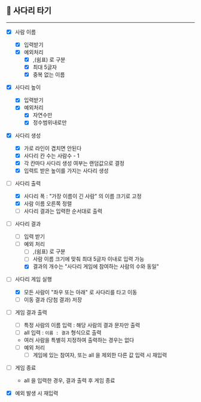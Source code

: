 ## 🚀 사다리 타기

---
- [x] 사람 이름
    - [x] 입력받기
    - [x] 예외처리
        - [x] ,(쉼표) 로 구분
        - [x] 최대 5글자
        - [x] 중복 없는 이름

- [x] 사다리 높이
    - [x] 입력받기
    - [x] 예외처리
        - [x] 자연수만
        - [x] 정수범위내로만

- [x] 사다리 생성
    - [x] 가로 라인이 겹치면 안된다
    - [x] 사다리 칸 수는 사람수 - 1
    - [x] 각 칸마다 사다리 생성 여부는 랜덤값으로 결정
    - [x] 입력트 받은 높이를 가지는 사다리 생성

- [ ] 사다리 출력
    - [x] 사다리 폭 : "가장 이름이 긴 사람" 의 이름 크기로 고정
    - [x] 사람 이름 오른쪽 정렬
    - [ ] 사다리 결과는 입력한 순서대로 출력
  
- [ ] 사다리 결과
  - [ ] 입력 받기
  - [ ] 예외 처리
    - [ ] ,(쉼표) 로 구분
    - [ ] 사람 이름 크기에 맞춰 최대 5글자 이내로 입력 가능
    - [X] 결과의 개수는 "사다리 게임에 참여하는 사람의 수와 동일"

- [ ] 사다리 게임 실행
  - [X] 모든 사람이 "좌우 또는 아래" 로 사다리를 타고 이동
  - [ ] 이동 결과 (당첨 결과) 저장
- [ ] 게임 결과 출력
  - [ ] 특정 사람의 이름 입력 : 해당 사람의 결과 문자만 출력
  - [ ] all 입력 : `이름 : 결과` 형식으로 출력
  - 여러 사람을 특별히 지정하여 출력하는 경우는 없다
  - [ ] 예외 처리
    - [ ] 게임에 있는 참여자, 또는 all 을 제외한 다른 값 입력 시 재입력
- [ ] 게임 종료
  - all 을 입력한 경우, 결과 출력 후 게임 종료

- [x] 예외 발생 시 재입력